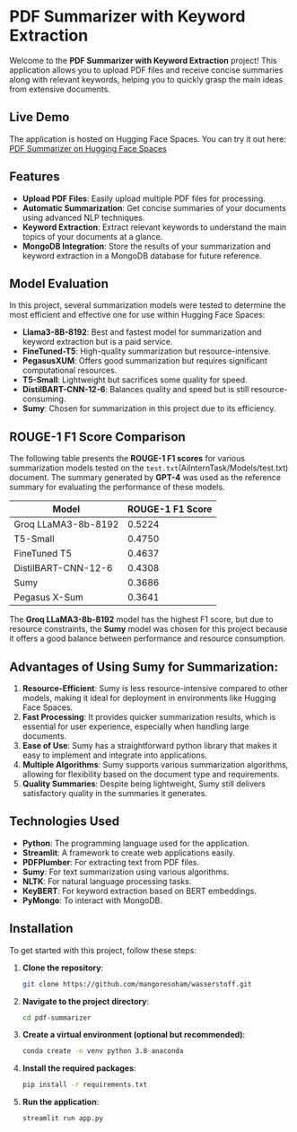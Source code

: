 # PDF Summarizer with Keyword Extraction

Welcome to the **PDF Summarizer with Keyword Extraction** project! This application allows you to upload PDF files and receive concise summaries along with relevant keywords, helping you to quickly grasp the main ideas from extensive documents.

## Live Demo

The application is hosted on Hugging Face Spaces. You can try it out here: [PDF Summarizer on Hugging Face Spaces](https://huggingface.co/spaces/mangoresoham/PDF-Summarizer)

## Features

- **Upload PDF Files**: Easily upload multiple PDF files for processing.
- **Automatic Summarization**: Get concise summaries of your documents using advanced NLP techniques.
- **Keyword Extraction**: Extract relevant keywords to understand the main topics of your documents at a glance.
- **MongoDB Integration**: Store the results of your summarization and keyword extraction in a MongoDB database for future reference.

## Model Evaluation

In this project, several summarization models were tested to determine the most efficient and effective one for use within Hugging Face Spaces:

- **Llama3-8B-8192**: Best and fastest model for summarization and keyword extraction but is a paid service.
- **FineTuned-T5**: High-quality summarization but resource-intensive.
- **PegasusXUM**: Offers good summarization but requires significant computational resources.
- **T5-Small**: Lightweight but sacrifices some quality for speed.
- **DistilBART-CNN-12-6**: Balances quality and speed but is still resource-consuming.
- **Sumy**: Chosen for summarization in this project due to its efficiency.

## ROUGE-1 F1 Score Comparison

The following table presents the **ROUGE-1 F1 scores** for various summarization models tested on the `test.txt`(AiInternTask/Models/test.txt) document. The summary generated by **GPT-4** was used as the reference summary for evaluating the performance of these models.

| Model                  | ROUGE-1 F1 Score |
|------------------------|------------------|
| Groq LLaMA3-8b-8192     | 0.5224           |
| T5-Small                | 0.4750           |
| FineTuned T5            | 0.4637           |
| DistilBART-CNN-12-6     | 0.4308           |
| Sumy                    | 0.3686           |
| Pegasus X-Sum           | 0.3641           |

The **Groq LLaMA3-8b-8192** model has the highest F1 score, but due to resource constraints, the **Sumy** model was chosen for this project because it offers a good balance between performance and resource consumption.


## Advantages of Using Sumy for Summarization:

1. **Resource-Efficient**: Sumy is less resource-intensive compared to other models, making it ideal for deployment in environments like Hugging Face Spaces.
2. **Fast Processing**: It provides quicker summarization results, which is essential for user experience, especially when handling large documents.
3. **Ease of Use**: Sumy has a straightforward python library that makes it easy to implement and integrate into applications.
4. **Multiple Algorithms**: Sumy supports various summarization algorithms, allowing for flexibility based on the document type and requirements.
5. **Quality Summaries**: Despite being lightweight, Sumy still delivers satisfactory quality in the summaries it generates.

## Technologies Used

- **Python**: The programming language used for the application.
- **Streamlit**: A framework to create web applications easily.
- **PDFPlumber**: For extracting text from PDF files.
- **Sumy**: For text summarization using various algorithms.
- **NLTK**: For natural language processing tasks.
- **KeyBERT**: For keyword extraction based on BERT embeddings.
- **PyMongo**: To interact with MongoDB.

## Installation

To get started with this project, follow these steps:

1. **Clone the repository**:

   ```bash
   git clone https://github.com/mangoresoham/wasserstoff.git
2. **Navigate to the project directory**:
   ```bash
   cd pdf-summarizer
3. **Create a virtual environment (optional but recommended)**:
   ```bash
   conda create -n venv python 3.8 anaconda
4. **Install the required packages**:
   ```bash
   pip install -r requirements.txt
5. **Run the application**:
   ```bash
   streamlit run app.py
